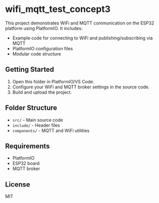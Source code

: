 # wifi_mqtt_test_concept3

This project demonstrates WiFi and MQTT communication on the ESP32 platform using PlatformIO. It includes:

- Example code for connecting to WiFi and publishing/subscribing via MQTT
- PlatformIO configuration files
- Modular code structure

## Getting Started
1. Open this folder in PlatformIO/VS Code.
2. Configure your WiFi and MQTT broker settings in the source code.
3. Build and upload the project.

## Folder Structure
- `src/` - Main source code
- `include/` - Header files
- `components/` - MQTT and WiFi utilities

## Requirements
- PlatformIO
- ESP32 board
- MQTT broker

## License
MIT